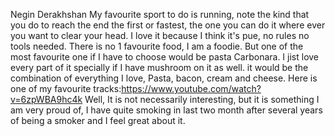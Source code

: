 Negin Derakhshan
My favourite sport to do is running, note the kind that you do to reach the end the first or fastest, the one you can do it where ever you want to clear your head. I love it because I think it's pue, no rules no tools needed.
There is no 1 favourite food, I am a foodie. But one of the most favourite one if I have to choose would be pasta Carbonara. I jist love every part of it specially if I have mushroom on it as well. it would be the combination of everything I love, Pasta, bacon, cream and cheese.
Here is one of my favourite tracks:https://www.youtube.com/watch?v=6zpWBA9hc4k
Well, It is not necessarily interesting, but it is something I am very proud of, I have quite smoking in last two month after several years of being a smoker and I feel great about it.

